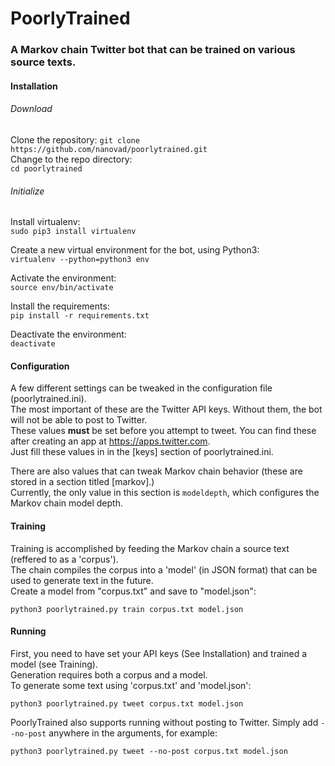 # PoorlyTrained
### A Markov chain Twitter bot that can be trained on various source texts.

#### Installation
###### Download
Clone the repository:
`git clone https://github.com/nanovad/poorlytrained.git`  
Change to the repo directory:  
`cd poorlytrained`  
###### Initialize
Install virtualenv:  
`sudo pip3 install virtualenv`

Create a new virtual environment for the bot, using Python3:  
`virtualenv --python=python3 env`

Activate the environment:  
`source env/bin/activate`

Install the requirements:  
`pip install -r requirements.txt`  

Deactivate the environment:  
`deactivate`
#### Configuration
A few different settings can be tweaked in the configuration file (poorlytrained.ini).  
The most important of these are the Twitter API keys. Without them, the bot will not be able to post to Twitter.  
These values **must** be set before you attempt to tweet. You can find these after creating an app at https://apps.twitter.com.  
Just fill these values in in the \[keys\] section of poorlytrained.ini.  

There are also values that can tweak Markov chain behavior (these are stored in a section titled \[markov\].)  
Currently, the only value in this section is `modeldepth`, which configures the Markov chain model depth.

#### Training
Training is accomplished by feeding the Markov chain a source text (reffered to as a 'corpus').  
The chain compiles the corpus into a 'model' (in JSON format) that can be used to generate text in the future.  
Create a model from "corpus.txt" and save to "model.json":

`python3 poorlytrained.py train corpus.txt model.json`

#### Running
First, you need to have set your API keys (See Installation) and trained a model (see Training).  
Generation requires both a corpus and a model.  
To generate some text using 'corpus.txt' and 'model.json':

`python3 poorlytrained.py tweet corpus.txt model.json`

PoorlyTrained also supports running without posting to Twitter. Simply add `--no-post` anywhere in the arguments, for example:

`python3 poorlytrained.py tweet --no-post corpus.txt model.json`
